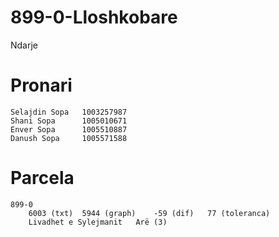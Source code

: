 # 899-0-Lloshkobare
Ndarje

# Pronari
    Selajdin Sopa   1003257987
    Shani Sopa      1005010671
    Enver Sopa      1005510887
    Danush Sopa     1005571588

# Parcela
    899-0
        6003 (txt)  5944 (graph)    -59 (dif)   77 (toleranca)
        Livadhet e Sylejmanit   Arë (3)